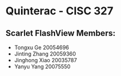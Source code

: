 # Quinterac - CISC 327
## Scarlet FlashView Members:
* Tongxu Ge 20054696
* Jinting Zhang 20059360
* Jinghong Xiao 20035787
* Yanyu Yang 20075550
        
